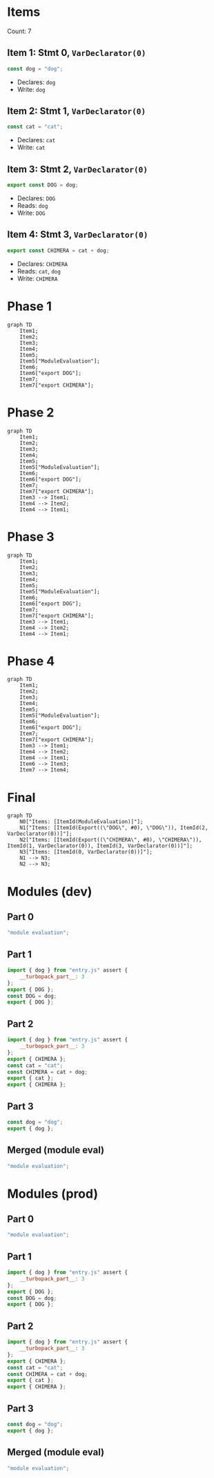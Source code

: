 # Items

Count: 7

## Item 1: Stmt 0, `VarDeclarator(0)`

```js
const dog = "dog";

```

- Declares: `dog`
- Write: `dog`

## Item 2: Stmt 1, `VarDeclarator(0)`

```js
const cat = "cat";

```

- Declares: `cat`
- Write: `cat`

## Item 3: Stmt 2, `VarDeclarator(0)`

```js
export const DOG = dog;

```

- Declares: `DOG`
- Reads: `dog`
- Write: `DOG`

## Item 4: Stmt 3, `VarDeclarator(0)`

```js
export const CHIMERA = cat + dog;

```

- Declares: `CHIMERA`
- Reads: `cat`, `dog`
- Write: `CHIMERA`

# Phase 1
```mermaid
graph TD
    Item1;
    Item2;
    Item3;
    Item4;
    Item5;
    Item5["ModuleEvaluation"];
    Item6;
    Item6["export DOG"];
    Item7;
    Item7["export CHIMERA"];
```
# Phase 2
```mermaid
graph TD
    Item1;
    Item2;
    Item3;
    Item4;
    Item5;
    Item5["ModuleEvaluation"];
    Item6;
    Item6["export DOG"];
    Item7;
    Item7["export CHIMERA"];
    Item3 --> Item1;
    Item4 --> Item2;
    Item4 --> Item1;
```
# Phase 3
```mermaid
graph TD
    Item1;
    Item2;
    Item3;
    Item4;
    Item5;
    Item5["ModuleEvaluation"];
    Item6;
    Item6["export DOG"];
    Item7;
    Item7["export CHIMERA"];
    Item3 --> Item1;
    Item4 --> Item2;
    Item4 --> Item1;
```
# Phase 4
```mermaid
graph TD
    Item1;
    Item2;
    Item3;
    Item4;
    Item5;
    Item5["ModuleEvaluation"];
    Item6;
    Item6["export DOG"];
    Item7;
    Item7["export CHIMERA"];
    Item3 --> Item1;
    Item4 --> Item2;
    Item4 --> Item1;
    Item6 --> Item3;
    Item7 --> Item4;
```
# Final
```mermaid
graph TD
    N0["Items: [ItemId(ModuleEvaluation)]"];
    N1["Items: [ItemId(Export((\"DOG\", #0), \"DOG\")), ItemId(2, VarDeclarator(0))]"];
    N2["Items: [ItemId(Export((\"CHIMERA\", #0), \"CHIMERA\")), ItemId(1, VarDeclarator(0)), ItemId(3, VarDeclarator(0))]"];
    N3["Items: [ItemId(0, VarDeclarator(0))]"];
    N1 --> N3;
    N2 --> N3;
```
# Modules (dev)
## Part 0
```js
"module evaluation";

```
## Part 1
```js
import { dog } from "entry.js" assert {
    __turbopack_part__: 3
};
export { DOG };
const DOG = dog;
export { DOG };

```
## Part 2
```js
import { dog } from "entry.js" assert {
    __turbopack_part__: 3
};
export { CHIMERA };
const cat = "cat";
const CHIMERA = cat + dog;
export { cat };
export { CHIMERA };

```
## Part 3
```js
const dog = "dog";
export { dog };

```
## Merged (module eval)
```js
"module evaluation";

```
# Modules (prod)
## Part 0
```js
"module evaluation";

```
## Part 1
```js
import { dog } from "entry.js" assert {
    __turbopack_part__: 3
};
export { DOG };
const DOG = dog;
export { DOG };

```
## Part 2
```js
import { dog } from "entry.js" assert {
    __turbopack_part__: 3
};
export { CHIMERA };
const cat = "cat";
const CHIMERA = cat + dog;
export { cat };
export { CHIMERA };

```
## Part 3
```js
const dog = "dog";
export { dog };

```
## Merged (module eval)
```js
"module evaluation";

```
